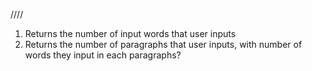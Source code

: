 ////

1. Returns the number of input words that user inputs
2. Returns the number of paragraphs that user inputs, with number of words they input in each paragraphs?
